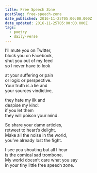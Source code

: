 ```yaml
---
title: Free Speech Zone
postSlug: free-speech-zone
date_published: 2016-11-25T05:00:00.000Z
date_updated: 2016-11-25T05:00:00.000Z
tags:
  - poetry
  - daily-verse
---
```


I’ll mute you on Twitter,  
block you on Facebook,  
shut you out of my feed  
so I never have to look

at your suffering or pain  
or logic or perspective.  
Your truth is a lie and  
your sources vindictive,

they hate my ilk and  
despise my kind:  
if you let them  
they will poison your mind.

So share your damn articles,  
retweet to heart’s delight.  
Make all the noise in the world,  
you’ve already lost the fight.

I see you shouting but all I hear  
is the comical sad trombone.  
My world doesn’t care what you say  
in your tiny little free speech zone.
